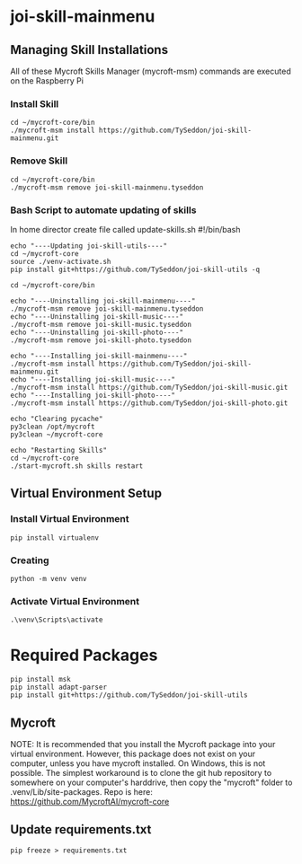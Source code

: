 # joi-skill-mainmenu

## Managing Skill Installations
All of these Mycroft Skills Manager (mycroft-msm) commands are executed on the Raspberry Pi

### Install Skill
    cd ~/mycroft-core/bin
    ./mycroft-msm install https://github.com/TySeddon/joi-skill-mainmenu.git

### Remove Skill    
    cd ~/mycroft-core/bin
    ./mycroft-msm remove joi-skill-mainmenu.tyseddon

### Bash Script to automate updating of skills
In home director create file called update-skills.sh
    #!/bin/bash

    echo "----Updating joi-skill-utils----"
    cd ~/mycroft-core
    source ./venv-activate.sh
    pip install git+https://github.com/TySeddon/joi-skill-utils -q

    cd ~/mycroft-core/bin

    echo "----Uninstalling joi-skill-mainmenu----"
    ./mycroft-msm remove joi-skill-mainmenu.tyseddon
    echo "----Uninstalling joi-skill-music----"
    ./mycroft-msm remove joi-skill-music.tyseddon
    echo "----Uninstalling joi-skill-photo----"
    ./mycroft-msm remove joi-skill-photo.tyseddon

    echo "----Installing joi-skill-mainmenu----"
    ./mycroft-msm install https://github.com/TySeddon/joi-skill-mainmenu.git
    echo "----Installing joi-skill-music----"
    ./mycroft-msm install https://github.com/TySeddon/joi-skill-music.git
    echo "----Installing joi-skill-photo----"
    ./mycroft-msm install https://github.com/TySeddon/joi-skill-photo.git

    echo "Clearing pycache"
    py3clean /opt/mycroft
    py3clean ~/mycroft-core

    echo "Restarting Skills"
    cd ~/mycroft-core
    ./start-mycroft.sh skills restart    

## Virtual Environment Setup

### Install Virtual Environment
    pip install virtualenv

### Creating 
    python -m venv venv

### Activate Virtual Environment
    .\venv\Scripts\activate

# Required Packages
    pip install msk
    pip install adapt-parser
    pip install git+https://github.com/TySeddon/joi-skill-utils

## Mycroft 
NOTE: It is recommended that you install the Mycroft package into your virtual environment.  However, this package does not exist on your computer, unless you have mycroft installed.  On Windows, this is not possible.  The simplest workaround is to clone the git hub repository to somewhere on your computer's harddrive, then copy the "mycroft" folder to .venv/Lib/site-packages.
Repo is here: https://github.com/MycroftAI/mycroft-core

## Update requirements.txt
    pip freeze > requirements.txt

